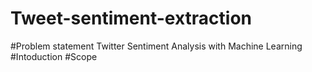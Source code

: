 # Tweet-sentiment-extraction
#Problem statement 
Twitter Sentiment Analysis with Machine Learning
#Intoduction
#Scope




